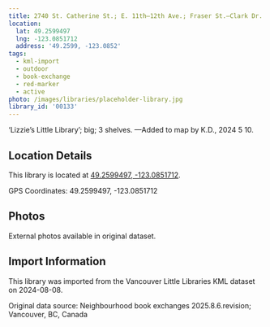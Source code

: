 ```yaml
---
title: 2740 St. Catherine St.; E. 11th—12th Ave.; Fraser St.—Clark Dr.
location:
  lat: 49.2599497
  lng: -123.0851712
  address: '49.2599, -123.0852'
tags:
  - kml-import
  - outdoor
  - book-exchange
  - red-marker
  - active
photo: /images/libraries/placeholder-library.jpg
library_id: '00133'
---
```

‘Lizzie’s Little Library’; big; 3 shelves.
—Added to map by K.D., 2024 5 10.

## Location Details

This library is located at [49.2599497, -123.0851712](https://www.google.com/maps?q=49.2599497,-123.0851712).

GPS Coordinates: 49.2599497, -123.0851712

## Photos

External photos available in original dataset.

## Import Information

This library was imported from the Vancouver Little Libraries KML dataset on 2024-08-08.

Original data source: Neighbourhood book exchanges 2025.8.6.revision; Vancouver, BC, Canada
